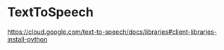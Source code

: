 # TextToSpeech
https://cloud.google.com/text-to-speech/docs/libraries#client-libraries-install-python
